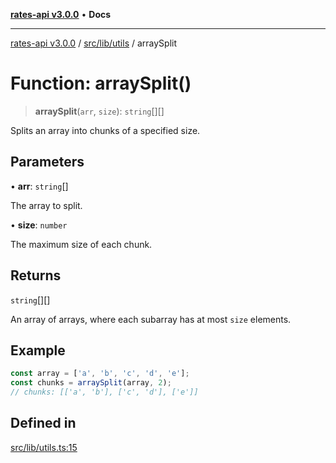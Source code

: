 [**rates-api v3.0.0**](../../../../README.md) • **Docs**

***

[rates-api v3.0.0](../../../../modules.md) / [src/lib/utils](../README.md) / arraySplit

# Function: arraySplit()

> **arraySplit**(`arr`, `size`): `string`[][]

Splits an array into chunks of a specified size.

## Parameters

• **arr**: `string`[]

The array to split.

• **size**: `number`

The maximum size of each chunk.

## Returns

`string`[][]

An array of arrays, where each subarray has at most `size` elements.

## Example

```typescript
const array = ['a', 'b', 'c', 'd', 'e'];
const chunks = arraySplit(array, 2);
// chunks: [['a', 'b'], ['c', 'd'], ['e']]
```

## Defined in

[src/lib/utils.ts:15](https://github.com/ZelCore-io/rates-api/blob/6ee8192dea404fd0a0f6ba9b7352f3b7673523eb/src/lib/utils.ts#L15)
